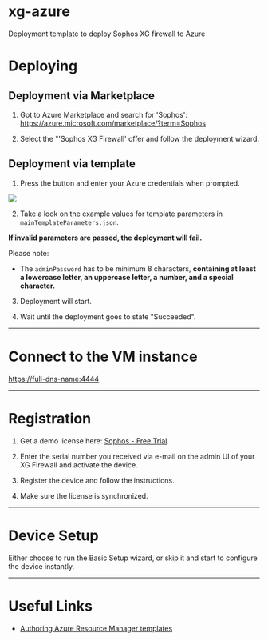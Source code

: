 # xg-azure
Deployment template to deploy Sophos XG firewall to Azure

Deploying
=========

Deployment via Marketplace
--------------------------

1) Got to Azure Marketplace and search for 'Sophos': https://azure.microsoft.com/marketplace/?term=Sophos

2) Select the "'Sophos XG Firewall' offer and follow the deployment wizard.

Deployment via template
-----------------------

1) Press the button and enter your Azure credentials when prompted.

<a href="https://portal.azure.com/#create/Microsoft.Template/uri/https%3A%2F%2Fraw.githubusercontent.com%2Fsophos-iaas%2Fxg-azure%2Fmaster%2FmainTemplate.json" target="_blank">
    <img src="http://azuredeploy.net/deploybutton.png"/>
</a>

2) Take a look on the example values for template parameters in `mainTemplateParameters.json`.

**If invalid parameters are passed, the deployment will fail.**

Please note:
* The `adminPassword` has to be minimum 8 characters, **containing at least a lowercase letter, an uppercase letter, a number, and a special character.**

3) Deployment will start.

4) Wait until the deployment goes to state "Succeeded".

***

Connect to the VM instance
==========================

[https://full-dns-name:4444](https://full-dns-name:4444)

***

Registration
============

1) Get a demo license here: <a href="https://secure2.sophos.com/en-us/products/next-gen-firewall/free-trial.aspx">Sophos - Free Trial</a>.

2) Enter the serial number you received via e-mail on the admin UI of your XG Firewall and activate the device.

3) Register the device and follow the instructions.

4) Make sure the license is synchronized.

***

Device Setup
============

Either choose to run the Basic Setup wizard, or skip it and start to configure the device instantly.

***

Useful Links
============

* [Authoring Azure Resource Manager templates](https://azure.microsoft.com/en-us/documentation/articles/resource-group-authoring-templates/)
